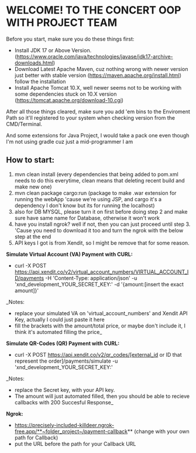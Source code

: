 # **WELCOME! TO THE CONCERT OOP WITH PROJECT TEAM**

Before you start, make sure you do these things first:
- Install JDK 17 or Above Version.
      (https://www.oracle.com/java/technologies/javase/jdk17-archive-downloads.html)
- Download Latest Apache Maven, cuz nothing wrong with newer version just better with stable version
      (https://maven.apache.org/install.html) follow the installation
- Install Apache Tomcat 10.X, well newer seems not to be working with some dependencies stuck on 10.X version
      (https://tomcat.apache.org/download-10.cgi)

After all those things cleared, make sure you add 'em bins to the Enviroment Path
so it'll registered to your system when checking version from the CMD/Terminal.

And some extensions for Java Project, I would take a pack one even though I'm not using gradle cuz just a mid-programmer I am

## **How to start:**
1. mvn clean install (every dependencies that being added to pom.xml needs to do this everytime, clean means that deleting recent build and make new one)
2. mvn clean package cargo:run (package to make .war extension for running the webApp 'cause we're using JSP, and cargo it's a dependency I don't know but its for running the localhost)
3. also for DB MYSQL, please turn it on first before doing step 2 and make sure have same name for Database, otherwise it won't work
4. have you install ngrok? well if not, then you can just proceed until step 3. 'Cause you need to download it too and turn the ngrok with the below step at the end
5. API keys I got is from Xendit, so I might be remove that for some reason.

**Simulate Virtual Account (VA) Payment with CURL:**

- curl -X POST
        https://api.xendit.co/v2/virtual_account_numbers/VIRTUAL_ACCOUNT_ID/payments
      -H 'Content-Type: application/json'
      -u 'xnd_development_YOUR_SECRET_KEY:'
      -d '{amount:[insert the exact amount]}'

_Notes: 
- replace your simulated VA on 'virtual_account_numbers' and Xendit API Key, actually I could just paste it here
- fill the brackets with the amount/total price, or maybe don't include it, I think it's automated filling the price_

**Simulate QR-Codes (QR) Payment with CURL:**

- curl -X POST
        https://api.xendit.co/v2/qr_codes/[external_id or ID that represent the order]/payments/simulate
      -u 'xnd_development_YOUR_SECRET_KEY:'

_Notes:
- replace the Secret key, with your API key.
- The amount will just automated filled, then you should be able to recieve callbacks with 200 Succesful Response_

**Ngrok:**
- https://precisely-included-killdeer.ngrok-free.app/**~folder_project~/payment-callback** (change with your own path for Callback)
- put the URL before the path for your Callback URL
